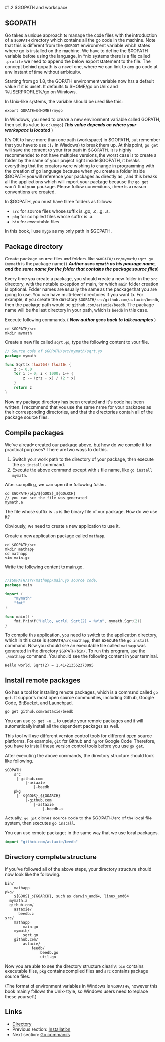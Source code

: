 #1.2 $GOPATH and workspace

## $GOPATH

Go takes a unique approach to manage the code files with the introduction of a `$GOPATH` directory which contains all the go code in the machine. Note that this is different from the `$GOROOT` environment variable which states where go is installed on the machine. We have to define the $GOPATH variable before using the language, in *nix systems there is a file called `.profile` we need to append the below export statement to the file. The concept behind gopath is a novel one, where we can link to any go code at any instant of time without ambiguity.

Starting from go 1.8, the GOPATH environment variable now has a default value if it is unset. It defaults to $HOME/go on Unix and %USERPROFILE%/go on Windows.

In Unix-like systems, the variable should be used like this:
	
	export GOPATH=${HOME}/mygo
	
In Windows, you need to create a new environment variable called GOPATH, then set its value to `c:\mygo`( ***This value depends on where your workspace is located*** )

It's OK to have more than one path (workspace) in $GOPATH, but remember that you have to use `:`(`;` in Windows) to break them up. At this point, `go get` will save the content to your first path in $GOPATH. It is highly recommended to not have multiples versions, the worst case is to create a folder by the name of your project right inside $GOPATH, it breaks everything that the creators were wishing to change in programming with the creation of go language because when you create a folder inside $GOPATH you will reference your packages as directly as <packagename>, and this breaks all the applications which will import your package because the `go get` won't find your package. Please follow conventions, there is a reason conventions are created.

In $GOPATH, you must have three folders as follows:

- `src` for source files whose suffix is .go, .c, .g, .s.
- `pkg` for compiled files whose suffix is .a.
- `bin` for executable files

In this book, I use `mygo` as my only path in $GOPATH.

## Package directory

Create package source files and folders like `$GOPATH/src/mymath/sqrt.go` (`mymath` is the package name) ( ***Author uses `mymath` as his package name, and the same name for the folder that contains the package source files***)

Every time you create a package, you should create a new folder in the `src` directory, with the notable exception of main, for which `main` folder creation is optional. Folder names are usually the same as the package that you are going to use. You can have multi-level directories if you want to. For example, if you create the directory `$GOPATH/src/github.com/astaxie/beedb`, then the package path would be `github.com/astaxie/beedb`. The package name will be the last directory in your path, which is `beedb` in this case.

Execute following commands. ( ***Now author goes back to talk examples*** )

	cd $GOPATH/src
	mkdir mymath
	
Create a new file called `sqrt.go`, type the following content to your file.
```Go
// Source code of $GOPATH/src/mymath/sqrt.go
package mymath

func Sqrt(x float64) float64 {
	z := 0.0
	for i := 0; i < 1000; i++ {
		z -= (z*z - x) / (2 * x)
	}
	return z
}
```	
Now my package directory has been created and it's code has been written. I recommend that you use the same name for your packages as their corresponding directories, and that the directories contain all of the package source files.

## Compile packages

We've already created our package above, but how do we compile it for practical purposes? There are two ways to do this.

1. Switch your work path to the directory of your package, then execute the `go install` command.
2. Execute the above command except with a file name, like `go install mymath`.

After compiling, we can open the following folder.

	cd $GOPATH/pkg/${GOOS}_${GOARCH}
	// you can see the file was generated
	mymath.a
	
The file whose suffix is `.a` is the binary file of our package. How do we use it?

Obviously, we need to create a new application to use it.

Create a new application package called `mathapp`.

	cd $GOPATH/src
	mkdir mathapp
	cd mathapp
	vim main.go
	
Write the following content to main.go.

```Go

//$GOPATH/src/mathapp/main.go source code.
package main

import (
	"mymath"
	"fmt"
)

func main() {
	fmt.Printf("Hello, world. Sqrt(2) = %v\n", mymath.Sqrt(2))
}
```

To compile this application, you need to switch to the application directory, which in this case is `$GOPATH/src/mathapp`, then execute the `go install` command. Now you should see an executable file called `mathapp` was generated in the directory `$GOPATH/bin/`. To run this program, use the `./mathapp` command. You should see the following content in your terminal. 

	Hello world. Sqrt(2) = 1.414213562373095
	
## Install remote packages

Go has a tool for installing remote packages, which is a command called `go get`. It supports most open source communities, including Github, Google Code, BitBucket, and Launchpad.

	go get github.com/astaxie/beedb
	
You can use `go get -u …` to update your remote packages and it will automatically install all the dependent packages as well.

This tool will use different version control tools for different open source platforms. For example, `git` for Github and `hg` for Google Code. Therefore, you have to install these version control tools before you use `go get`.

After executing the above commands, the directory structure should look like following.

	$GOPATH
		src
		 |-github.com
		 	 |-astaxie
		 	 	 |-beedb
		pkg
		 |--${GOOS}_${GOARCH}
		 	 |-github.com
		 	 	 |-astaxie
		 	 	 	 |-beedb.a
		 	 	 	 
Actually, `go get` clones source code to the $GOPATH/src of the local file system, then executes `go install`.

You can use remote packages in the same way that we use local packages.
```Go
import "github.com/astaxie/beedb"
```
## Directory complete structure

If you've followed all of the above steps, your directory structure should now look like the following.

	bin/
		mathapp
	pkg/
		${GOOS}_${GOARCH}, such as darwin_amd64, linux_amd64
      mymath.a
      github.com/
        astaxie/
          beedb.a
	src/
		mathapp
			main.go
		mymath/
			sqrt.go
		github.com/
			astaxie/
				beedb/
					beedb.go
					util.go
					
Now you are able to see the directory structure clearly; `bin` contains executable files, `pkg` contains compiled files and `src` contains package source files.

(The format of environment variables in Windows is `%GOPATH%`, however this book mainly follows the Unix-style, so Windows users need to replace these yourself.)

## Links

- [Directory](preface.md)
- Previous section: [Installation](01.1.md)
- Next section: [Go commands](01.3.md)
